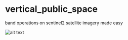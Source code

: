 # vertical_public_space
band operations on sentinel2 satellite imagery made easy


![alt text](https://github.com/realtechsupport/vertical_public_space/blob/main/sentinel2_pipeline.png?raw=true)
